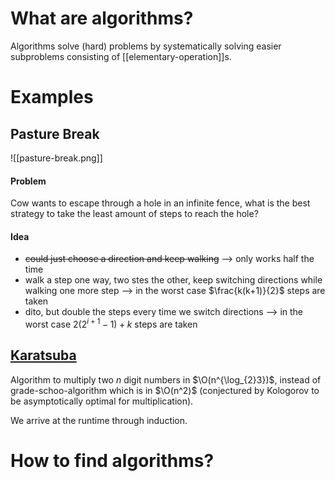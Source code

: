 
# What are algorithms?

Algorithms solve (hard) problems by systematically solving easier subproblems consisting of [[elementary-operation]]s.


# Examples

## Pasture Break
![[pasture-break.png]]

#### Problem
Cow wants to escape through a hole in an infinite fence, what is the best strategy to take the least amount of steps to reach the hole?

#### Idea
- ~~could just choose a direction and keep walking~~ --> only works half the time
- walk a step one way, two stes the other, keep switching directions while walking one more step --> in the worst case $\frac{k(k+1)}{2}$ steps are taken
- dito, but double the steps every time we switch directions --> in the worst case $2(2^{i+1}-1)+k$ steps are taken


## [Karatsuba](https://en.wikipedia.org/wiki/Karatsuba_algorithm)

Algorithm to multiply two $n$ digit numbers in $\O(n^{\log_{2}3})$, instead of grade-schoo-algorithm which is in $\O(n^2)$ (conjectured by Kologorov to be asymptotically optimal for multiplication). 

We arrive at the runtime through induction.


# How to find algorithms?

